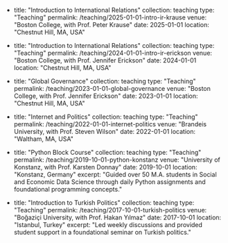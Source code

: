 - title: "Introduction to International Relations"
  collection: teaching
  type: "Teaching"
  permalink: /teaching/2025-01-01-intro-ir-krause
  venue: "Boston College, with Prof. Peter Krause"
  date: 2025-01-01
  location: "Chestnut Hill, MA, USA"

- title: "Introduction to International Relations"
  collection: teaching
  type: "Teaching"
  permalink: /teaching/2024-01-01-intro-ir-erickson
  venue: "Boston College, with Prof. Jennifer Erickson"
  date: 2024-01-01
  location: "Chestnut Hill, MA, USA"

- title: "Global Governance"
  collection: teaching
  type: "Teaching"
  permalink: /teaching/2023-01-01-global-governance
  venue: "Boston College, with Prof. Jennifer Erickson"
  date: 2023-01-01
  location: "Chestnut Hill, MA, USA"

- title: "Internet and Politics"
  collection: teaching
  type: "Teaching"
  permalink: /teaching/2022-01-01-internet-politics
  venue: "Brandeis University, with Prof. Steven Wilson"
  date: 2022-01-01
  location: "Waltham, MA, USA"

- title: "Python Block Course"
  collection: teaching
  type: "Teaching"
  permalink: /teaching/2019-10-01-python-konstanz
  venue: "University of Konstanz, with Prof. Karsten Donnay"
  date: 2019-10-01
  location: "Konstanz, Germany"
  excerpt: "Guided over 50 M.A. students in Social and Economic Data Science through daily Python assignments and foundational programming concepts."

- title: "Introduction to Turkish Politics"
  collection: teaching
  type: "Teaching"
  permalink: /teaching/2017-10-01-turkish-politics
  venue: "Boğaziçi University, with Prof. Hakan Yılmaz"
  date: 2017-10-01
  location: "Istanbul, Turkey"
  excerpt: "Led weekly discussions and provided student support in a foundational seminar on Turkish politics."
